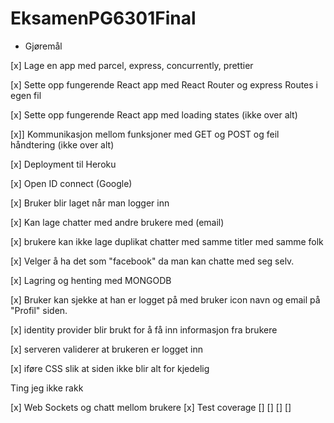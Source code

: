 # EksamenPG6301Final
* Gjøremål

[x] Lage en app med parcel, express, concurrently, prettier

[x] Sette opp fungerende React app med React Router og express Routes i egen fil

[x] Sette opp fungerende React app med loading states (ikke over alt)

[x]] Kommunikasjon mellom funksjoner med GET og POST og feil håndtering (ikke over alt)

[x] Deployment til Heroku

[x] Open ID connect (Google)

[x] Bruker blir laget når man logger inn

[x] Kan lage chatter med andre brukere med (email)

[x] brukere kan ikke lage duplikat chatter med samme titler med samme folk

[x] Velger å ha det som "facebook" da man kan chatte med seg selv.

[x] Lagring og henting med MONGODB

[x] Bruker kan sjekke at han er logget på med bruker icon navn og email på "Profil" siden.

[x] identity provider blir brukt for å få inn informasjon fra brukere

[x] serveren validerer at brukeren er logget inn

[x] iføre CSS slik at siden ikke blir alt for kjedelig


Ting jeg ikke rakk

[x] Web Sockets og chatt mellom brukere
[x] Test coverage
[]
[]
[]
[]
